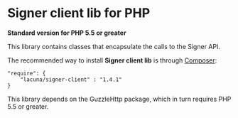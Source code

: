 Signer client lib for PHP
====================================
**Standard version for PHP 5.5 or greater**

This library contains classes that encapsulate the calls to the Signer API.

The recommended way to install **Signer client lib** is through [Composer](http://getcomposer.org):

    "require": {
        "lacuna/signer-client" : "1.4.1"
    }


This library depends on the GuzzleHttp package, which in turn requires PHP 5.5 or greater.


